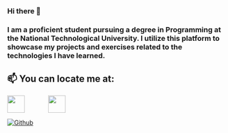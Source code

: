### Hi there 👋
### I am a proficient student pursuing a degree in Programming at the National Technological University. I utilize this platform to showcase my projects and exercises related to the technologies I have learned.


## 📫 You can locate me at:

<p> 
 <a href="https://www.linkedin.com/in/joaquín-tealdi/" target="_blank" rel="noopener noreferrer"> <img src="https://cdn.worldvectorlogo.com/logos/linkedin-icon-2.svg" height="40" style="vertical-align:top; "></a>
 <a href="mailto:joaquintealdi25@gmail.com" target="_blank"> <img src="https://cdn.worldvectorlogo.com/logos/gmail-icon.svg" height="40" style="vertical-align:top; margin-left:50px"></a>
</p>

[![Github](https://img.shields.io/github/followers/JoaquinTealdi?label=Follow&style=social)](https://github.com/JoaquinTealdi)
